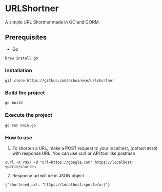 # URLShortner
A simple URL Shortner made in GO and GORM.

## Prerequisites
- Go

``` 
brew install go
```

### Installation

```
git clone https://github.com/ashwinexe/urlshortner
```
### Build the project

```
go build
```

### Execute the project

```
go run main.go
```

### How to use
1. To shorten a URL, make a POST request to your localhost, (default `8080`) with response URL. You can use curl or API tool like postman
```
curl -X POST -d "url=https://google.com" https://localhost:<port>/shorten
```
2. Response url will be in JSON object
```
{"shortened_url: "https://localhost:<port>/url"}
```
